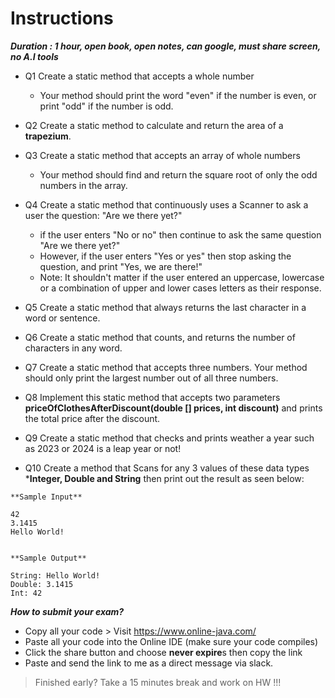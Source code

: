 # Instructions

***Duration : 1 hour, open book, open notes, can google, must share screen, no A.I tools***
    
   - Q1  Create a static method that accepts a whole number
       - Your method should print the word "even" if the number is even, or print "odd" if the number is odd.


   - Q2 Create a static method to calculate and return the area of a **trapezium**.


  - Q3 Create a static method that accepts an array of whole numbers
       - Your method should find and return the square root of only the odd numbers in the array.


  - Q4 Create a static method that continuously uses a Scanner to ask a user the question: "Are we there yet?"
       - if the user enters "No or no" then continue to ask the same question "Are we there yet?"
       - However, if the user enters "Yes or yes" then stop asking the question, and print "Yes, we are there!"
       - Note: It shouldn't matter if the user entered an uppercase, lowercase or a combination of upper and lower cases letters as their response.

  - Q5 Create a static method that always returns the last character in a word or sentence.

  - Q6 Create a static method that counts, and returns the number of characters in any word.

  - Q7 Create a static method that accepts three numbers. Your method should only print the largest number out of all three numbers.

  - Q8 Implement this static method that accepts two parameters **priceOfClothesAfterDiscount(double [] prices, int discount)** and prints the total price after the discount.

  - Q9 Create a static method that checks and prints weather a year such as 2023 or 2024 is a leap year or not!

  - Q10 Create a method that Scans for any 3 values of these data types ***Integer, Double and String** then print out the result as seen below:
```
**Sample Input**

42
3.1415
Hello World!


**Sample Output**

String: Hello World!
Double: 3.1415
Int: 42

```


***How to submit your exam?***
- Copy all your code > Visit https://www.online-java.com/ 
- Paste all your code into the Online IDE (make sure your code compiles)
- Click the share button and choose **never expire**s then copy the link 
- Paste and send the link to me as a direct message via slack. 
  

> Finished early? Take a 15 minutes break and work on HW !!!

